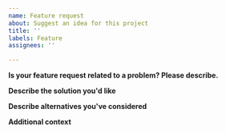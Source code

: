 ```yaml
---
name: Feature request
about: Suggest an idea for this project
title: ''
labels: Feature
assignees: ''

---
```


**Is your feature request related to a problem? Please describe.**


**Describe the solution you'd like**


**Describe alternatives you've considered**


**Additional context**

